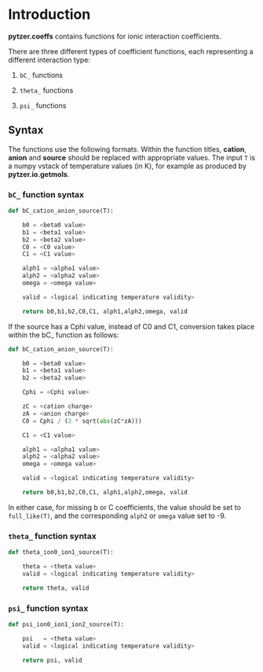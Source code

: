 # Introduction

**pytzer.coeffs** contains functions for ionic interaction coefficients.

There are three different types of coefficient functions, each representing a different interaction type:

  1. `bC_` functions

  1. `theta_` functions

  1. `psi_` functions

## Syntax

The functions use the following formats. Within the function titles, **cation**, **anion** and **source** should be replaced with appropriate values. The input `T` is a numpy vstack of temperature values (in K), for example as produced by **pytzer.io.getmols**.

### `bC_` function syntax

```python
def bC_cation_anion_source(T):

    b0 = <beta0 value>
    b1 = <beta1 value>
    b2 = <beta2 value>
    C0 = <C0 value>
    C1 = <C1 value>

    alph1 = <alpha1 value>
    alph2 = <alpha2 value>
    omega = <omega value>

    valid = <logical indicating temperature validity>

    return b0,b1,b2,C0,C1, alph1,alph2,omega, valid
```

If the source has a Cphi value, instead of C0 and C1, conversion takes place within the bC_ function as follows:

```python
def bC_cation_anion_source(T):

    b0 = <beta0 value>
    b1 = <beta1 value>
    b2 = <beta2 value>

    Cphi = <Cphi value>

    zC = <cation charge>
    zA = <anion charge>
    C0 = Cphi / (2 * sqrt(abs(zC*zA)))

    C1 = <C1 value>

    alph1 = <alpha1 value>
    alph2 = <alpha2 value>
    omega = <omega value>

    valid = <logical indicating temperature validity>

    return b0,b1,b2,C0,C1, alph1,alph2,omega, valid
```

In either case, for missing b or C coefficients, the value should be set to `full_like(T)`, and the corresponding `alph2` or `omega` value set to -9.

### `theta_` function syntax

```python
def theta_ion0_ion1_source(T):

    theta = <theta value>
    valid = <logical indicating temperature validity>

    return theta, valid
```

### `psi_` function syntax

```python
def psi_ion0_ion1_ion2_source(T):

    psi   = <theta value>
    valid = <logical indicating temperature validity>

    return psi, valid
```
